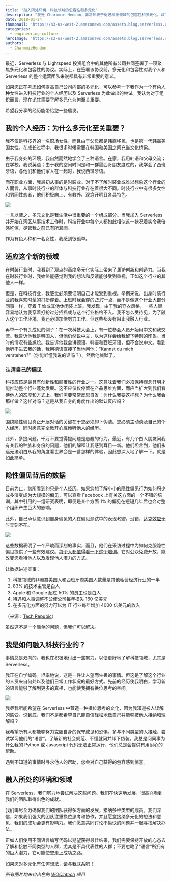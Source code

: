 ```yaml
---
title: "融入所处环境：科技领域的包容性和多元化"
description: "我是 Charmmie Hendon，非常热衷于促进科技领域的包容性和多元化。以下是我的一些个人经历以及您如何带来改变。"
date: 2018-01-24
thumbnail: 'https://s3-us-west-2.amazonaws.com/assets.blog.serverless.com/inclusion/serverless-tech-inclusion1.jpg'
categories:
  - engineering-culture
heroImage: 'https://s3-us-west-2.amazonaws.com/assets.blog.serverless.com/inclusion/serverless-tech-inclusion1.jpg'
authors:
  - CharmmieHendon
---
```


最近，Serverless 与 Lightspeed 投资组合中的其他所有公司共同签署了一项聚焦多元化和包容性的协议。实际上，在签署该协议前，多元化和包容性对我个人和 Serverless 的整个运营团队来说都具有非常重要的意义。

如果您正在考虑如何提高自己公司内部的多元化，可以参考一下我作为一个有色人种女性进入科技行业的个人经历以及 Serverless 为此做出的尝试。我认为对于组织而言，现在尤其需要了解多元化为何至关重要。

希望我分享的经历能带给您一些启发。

## 我的个人经历：为什么多元化至关重要？

我不仅是科技界的一名职场女性，而且由于父母都是韩裔移民，也是第一代韩裔美国女性。在成长过程中，我很多时候需要在韩国和美国之间充当文化桥梁。

由于我身处的环境，我自然而然地学会了三种语言。在家，我用韩语和父母交流；在学校，我说英语；由于我的空闲时间是和一群墨西哥朋友度过的，我学会了西班牙语，与他们和他们家人在一起时，我说西班牙语。

而在职业方面，我最初从事的是时装业。对于不了解时装业或难以想象这个行业的人而言，从事时装行业的群体与科技行业存在着很大不同。时装行业中有很多女性和男同性恋者，他们积极向上、有教养、观念开明且各具特色。

<img src="https://s3-us-west-2.amazonaws.com/assets.blog.serverless.com/inclusion/charmmie-fashion-square.jpg">

一言以蔽之，多元文化是我生活中很重要的一个组成部分。当我加入 Serverless 并开始在湾区从事技术工作时，科技行业中每个人都如此相似这一状况着实令我倍感吃惊，尽管我之前已有所耳闻。

作为有色人种和一名女性，我感到很孤单。

## 适应这个新的领域

在时装行业时，我看到了观点的高度多元化实际上带来了*更多*创新和创造力。当我在时装行业时，我始终能感觉到我的想法和反馈能够受到重视，正如这个行业的其他人一样。

但是，在科技行业，我感觉必须要证明自己才能受到重视。举例来说，出身时装行业的我喜欢时髦的打扮穿着。上班时我会穿的*正式一点*，而不是像这个行业大部分同事一样，穿着 T 恤或其他休闲装上班。我发现，由于我的穿衣风格，一些人很容易地认为我穿着打扮过分招摇或与这个行业格格不入。我不怎么受待见，为了融入这个工作环境，我还必须加倍努力工作。但这些都没有阻止我融入行业。

再举一个有关成见的例子：在一次科技大会上，有一位参会人员开始用中文和我交流。我告诉他我是韩国人，但他仍然说中文，以为这样会给我留下特别的印象。当时的情况有些尴尬。我告诉他我会讲德语、韩语和西班牙语，但不会说中文。看到他听不进去我的话，我用德语直接了当地问他：“Kannst du mich verstehen?”（你能听懂我说的话吗？）。然后他缄默了。

### 认清自己的偏见

科技应该是最具有创新性和颠覆性的行业之一。这意味着我们必须保持观念开明才能推动整个行业蓬勃发展。这不应仅仅停留在产品思维方面，而应当扩大到我们看待他人的态度和方式上。我们需要常常反思自省：为什么我要这样想？为什么我会那样做？这样对吗？这是从我自身的角度作出的默认反应吗？

<img src="https://s3-us-west-2.amazonaws.com/assets.blog.serverless.com/inclusion/serverless-tech-inclusion-2.jpg">

围绕隐性偏见真正开展对话的关键在于您必须卸下伪装。您必须主动谈及自己的个人经历，同时愿意完全敞开心扉倾听他人的经历。

此外，多提问题。千万不要觉得提问题是愚蠢的行为。最近，有几个白人朋友问我有关我的种族和身份的问题，他们的解释让我感到耳目一新。他们坦言到，他们永远无法明白从我的角度看世界会是一番怎样的体验，因此想深入地了解一下。就是如此简单。

## 隐性偏见背后的数据

目前为止，您所看到的只是个人经历。如果您想了解小小的隐性偏见行为如何积少成多演变成为大规模的偏见，可以查看 Facebook 上有关这方面的一个不错的培训，其中引用的一组研究表明，即便是某个方面 1% 的偏见在短短几年后也会对整个组织产生巨大的影响。

此外，自己承认意识到自身偏见的人在偏见测试中的表现*较差*。没错，[达克效应](https://www.forbes.com/sites/markmurphy/2017/01/24/the-dunning-kruger-effect-shows-why-some-people-think-theyre-great-even-when-their-work-is-terrible/)无时无刻不在。

<img src="https://s3-us-west-2.amazonaws.com/assets.blog.serverless.com/inclusion/serverless-tech-inclusion4.jpg">

这些数据表明了一个严峻而深刻的事实，而且，他们在采访过程中为如何克服隐性偏见提供了一些有效建议。[每个人都值得看一下这个培训](https://managingbias.fb.com/)。它对公众免费开放，能改变您看待他人以及发现他人潜力的方式。

让数据讲述实事：
1. 科技领域的非洲裔美国人和西班牙裔美国人数量是其他私营经济行业的一半
2. 83% 的技术主管是白人
3. Apple 和 Google 超过 50% 的员工也是白人
4. 待遇和人事调整不公使公司每年损失 160 亿美元
5. 在多元化方面的努力可以为 IT 行业每年增加 4000 亿美元的收入

（来源：[Tech Repubic](https://www.techrepublic.com/article/5-eye-opening-statistics-about-minorities-in-tech/)）

虽然这不是一个简单的问题，但我们可以解决。

## 我是如何融入科技行业的？

事情总是双向的。我也在积极地付出一些努力，以便更好地了解科技领域，尤其是 Serverless。

我正在自学编码。坦率地说，这是一件让人望而生畏的事情。但这是了解这个行业的人员来自何处以及他们日常工作状况的最好方式。先前的经历使我明白，学习新的语言能够了解到更多的真相，也能使我拥有换位思考的空间。

<img src="https://s3-us-west-2.amazonaws.com/assets.blog.serverless.com/inclusion/serverless-tech-inclusion3.jpg">

我尽我所能希望在 Serverless 中营造一种换位思考的文化，因为我知道被人误解的感受。说到底，我们不是都希望自己能自信轻松地做自己并能够被他人接纳和理解吗？

我希望所有人都能够努力克服自身的保守成见和恐惧。多与不同类型的人接触，尝试学习他们的“语言”。了解新的社会规范、不懂就问并卸下伪装。我总是问同事为什么我的 Python 或 Javascript 代码无法正常运行，他们总是会提供有用耐心的帮助。

遇到不知道的事情时寻求他人的帮助，您会对自己获得的包容感到惊喜。

## 融入所处的环境和领域

在 Serverless，我们努力地尝试解决这些问题。我们在快速地发展，很高兴看到我们的团队取得出色的成就。

我们竭尽全力确保我们的团队获得多方面的发展，接纳多种类型的成员。我们深信，如果我们强大的团队注重换位思考和协作，并且愿意接纳多元化的想法和意见，我们的成功会更有影响力。我们愿意共同讨论不愉快的问题并一起寻找解决办法。

正如人们使用不同语言编写代码以期望获得最佳结果，我们需要保持开放的心态去了解和接触不同类型的人群，尤其是不具代表性的人群；不要忽略了“语言”所拥有的巨大潜力，它可能使您走上成功之路。

如果您对多元化有任何想法，[请与我联系吧](https://www.linkedin.com/in/charmmie-hendon-5693b95/)！

*所有图片均来自出色的 [WOCintech](https://www.flickr.com/photos/wocintechchat/) 项目*
